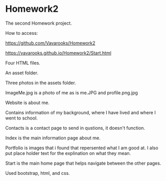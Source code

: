 # Homework2

The second Homework project.

How to access:
 
https://github.com/Vavarooks/Homework2

https://vavarooks.github.io/Homework2/Start.html

Four HTML files.

An asset folder.

Three photos in the assets folder.

ImageMe.jpg is a photo of me as is me.JPG and profile.png.jpg

Website is about me.

Contains information of my background, where I have lived and where I went to school.

Contacts is a contact page to send in qustions, it doesn't function.

Index is the main information page about me.

Portfolio is images that i found that repersented what I am good at. I also put place holder text for the explination on what they mean.

Start is the main home page that helps navigate between the other pages.

Used bootstrap, html, and css.
